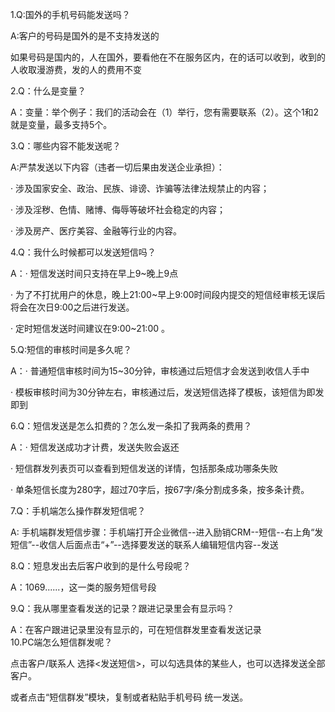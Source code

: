 1.Q:国外的手机号码能发送吗？

A:客户的号码是国外的是不支持发送的

如果号码是国内的，人在国外，要看他在不在服务区内，在的话可以收到，收到的人收取漫游费，发的人的费用不变

2.Q：什么是变量？

A：变量：举个例子：我们的活动会在（1）举行，您有需要联系（2）。这个1和2就是变量，最多支持5个。

3.Q：哪些内容不能发送呢？

A:严禁发送以下内容（违者一切后果由发送企业承担）：

· 涉及国家安全、政治、民族、诽谤、诈骗等法律法规禁止的内容；

· 涉及淫秽、色情、赌博、侮辱等破坏社会稳定的内容；

· 涉及房产、医疗美容、金融等行业的内容。

4.Q：我什么时候都可以发送短信吗？

A：· 短信发送时间只支持在早上9~晚上9点

· 为了不打扰用户的休息，晚上21:00~早上9:00时间段内提交的短信经审核无误后将会在次日9:00之后进行发送。

· 定时短信发送时间建议在9:00~21:00 。

5.Q:短信的审核时间是多久呢？

A：· 普通短信审核时间为15~30分钟，审核通过后短信才会发送到收信人手中

· 模板审核时间为30分钟左右，审核通过后，发送短信选择了模板，该短信为即发即到

6.Q：短信发送是怎么扣费的？怎么发一条扣了我两条的费用？

A：· 短信发送成功才计费，发送失败会返还

· 短信群发列表页可以查看到短信发送的详情，包括那条成功哪条失败

· 单条短信长度为280字，超过70字后，按67字/条分割成多条，按多条计费。

7.Q：手机端怎么操作群发短信呢？

A: 手机端群发短信步骤：手机端打开企业微信--进入励销CRM--短信--右上角“发短信”--收信人后面点击“+”--选择要发送的联系人编辑短信内容--发送

8.Q：短息发出去后客户收到的是什么号段呢？

A：1069......，这一类的服务短信号段

9.Q：我从哪里查看发送的记录？跟进记录里会有显示吗？

A：在客户跟进记录里没有显示的，可在短信群发里查看发送记录  
10.PC端怎么短信群发呢？

点击客户/联系人 选择&lt;发送短信&gt;，可以勾选具体的某些人，也可以选择发送全部客户。

或者点击“短信群发”模块，复制或者粘贴手机号码 统一发送。

